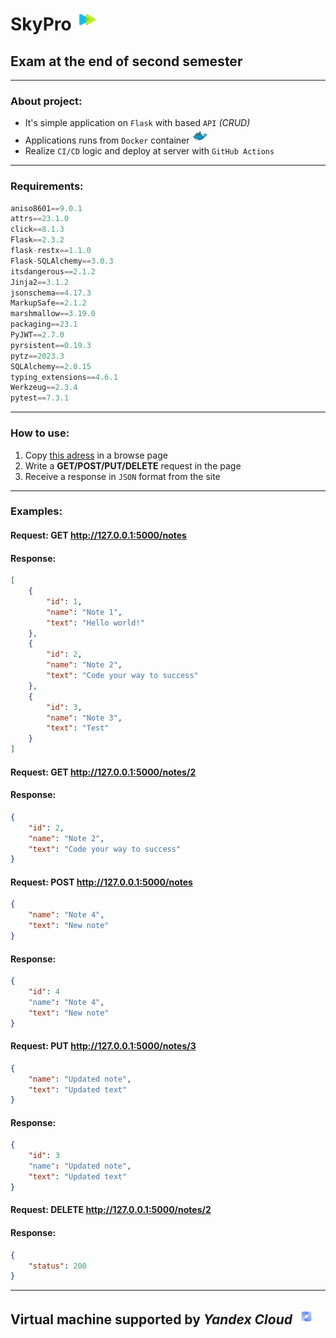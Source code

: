 # SkyPro <img src="https://github.com/cestxvcdim/skypro_static/blob/main/icons/skypro_logo.png" width="35">

## Exam at the end of second semester

---

### About project:

- It's simple application on `Flask` with based `API` *(CRUD)*
- Applications runs from `Docker` container <img src="https://github.com/devicons/devicon/blob/master/icons/docker/docker-original.svg" width="25">
- Realize `CI/CD` logic and deploy at server with `GitHub Actions`

---

### Requirements:

```python
aniso8601==9.0.1
attrs==23.1.0
click==8.1.3
Flask==2.3.2
flask-restx==1.1.0
Flask-SQLAlchemy==3.0.3
itsdangerous==2.1.2
Jinja2==3.1.2
jsonschema==4.17.3
MarkupSafe==2.1.2
marshmallow==3.19.0
packaging==23.1
PyJWT==2.7.0
pyrsistent==0.19.3
pytz==2023.3
SQLAlchemy==2.0.15
typing_extensions==4.6.1
Werkzeug==2.3.4
pytest==7.3.1
```

---

### How to use:

1) Copy [this adress](http://127.0.0.1:5000) in a browse page
2) Write a **GET/POST/PUT/DELETE** request in the page
3) Receive a response in `JSON` format from the site

---

### Examples:

#### Request: GET http://127.0.0.1:5000/notes

#### Response:

```json
[
    {
        "id": 1, 
        "name": "Note 1", 
        "text": "Hello world!"
    }, 
    {
        "id": 2, 
        "name": "Note 2", 
        "text": "Code your way to success"
    }, 
    {
        "id": 3, 
        "name": "Note 3", 
        "text": "Test"
    }
]
```

#### Request: GET http://127.0.0.1:5000/notes/2

#### Response:

```json
{
    "id": 2, 
    "name": "Note 2", 
    "text": "Code your way to success"
}
```

#### Request: POST http://127.0.0.1:5000/notes

```json
{
    "name": "Note 4", 
    "text": "New note"
}
```

#### Response:

```json
{
    "id": 4
    "name": "Note 4", 
    "text": "New note"
}
```

#### Request: PUT http://127.0.0.1:5000/notes/3

```json
{
    "name": "Updated note", 
    "text": "Updated text"
}
```

#### Response: 

```json
{
    "id": 3
    "name": "Updated note", 
    "text": "Updated text"
}
```

#### Request: DELETE http://127.0.0.1:5000/notes/2

#### Response:

```json
{
    "status": 200
}
```
---

## Virtual machine supported by _Yandex Cloud_<img src="https://github.com/cestxvcdim/skypro_static/blob/main/icons/yandex_logo.png" width="45">
